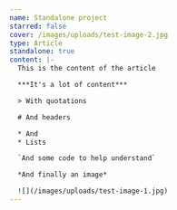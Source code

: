 ```yaml
---
name: Standalone project
starred: false
cover: /images/uploads/test-image-2.jpg
type: Article
standalone: true
content: |-
  This is the content of the article

  ***It's a lot of content***

  > With quotations

  # And headers

  * And
  * Lists

  `And some code to help understand`

  *And finally an image*

  ![](/images/uploads/test-image-1.jpg)
---
```

